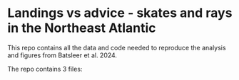 # Landings vs advice - skates and rays in the Northeast Atlantic
This repo contains all the data and code needed to reproduce the analysis and figures from Batsleer et al. 2024. 

The repo contains 3 files:


